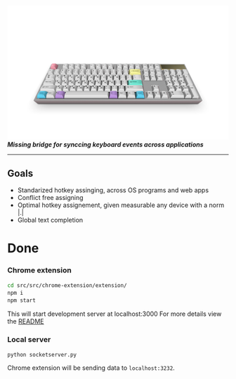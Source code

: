 ![](res/keyboard.png)
__*Missing bridge for synccing keyboard events across applications*__

---
## Goals

 - Standarized hotkey assinging, across OS programs and web apps 
 - Conflict free assigning
 - Optimal hotkey assignement, given measurable any device with a norm $|.|$
 - Global text completion

# Done 


### Chrome extension
```bash
cd src/src/chrome-extension/extension/
npm i
npm start
```
This will start development server at localhost:3000 
For more details view the [README](src/chrome-extension/extension/README.md)

### Local server
```
python socketserver.py
```

Chrome extension will be sending data to `localhost:3232`.

